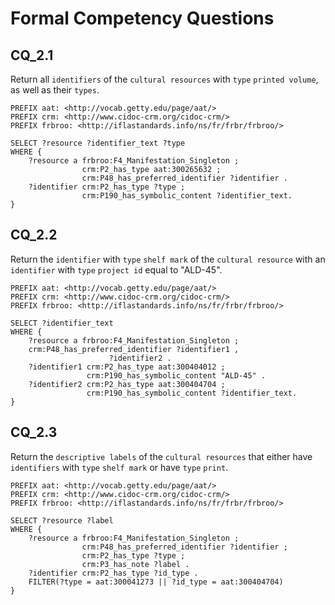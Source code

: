 # Formal Competency Questions
## CQ_2.1
Return all `identifiers` of the `cultural resources` with `type` `printed volume`, as well as their `types`.

```SPARQL
PREFIX aat: <http://vocab.getty.edu/page/aat/>
PREFIX crm: <http://www.cidoc-crm.org/cidoc-crm/> 
PREFIX frbroo: <http://iflastandards.info/ns/fr/frbr/frbroo/> 

SELECT ?resource ?identifier_text ?type
WHERE {
    ?resource a frbroo:F4_Manifestation_Singleton ;
                crm:P2_has_type aat:300265632 ;
                crm:P48_has_preferred_identifier ?identifier .
    ?identifier crm:P2_has_type ?type ;
                crm:P190_has_symbolic_content ?identifier_text.
}
```
## CQ_2.2
Return the `identifier` with `type` `shelf mark` of the `cultural resource` with an `identifier` with `type` `project id` equal to "ALD-45".

```SPARQL
PREFIX aat: <http://vocab.getty.edu/page/aat/>
PREFIX crm: <http://www.cidoc-crm.org/cidoc-crm/> 
PREFIX frbroo: <http://iflastandards.info/ns/fr/frbr/frbroo/> 

SELECT ?identifier_text
WHERE {
    ?resource a frbroo:F4_Manifestation_Singleton ;
    crm:P48_has_preferred_identifier ?identifier1 ,
                      ?identifier2 .
    ?identifier1 crm:P2_has_type aat:300404012 ;
                 crm:P190_has_symbolic_content "ALD-45" .
    ?identifier2 crm:P2_has_type aat:300404704 ;
                 crm:P190_has_symbolic_content ?identifier_text.
}
```

## CQ_2.3
Return the `descriptive labels` of the `cultural resources` that either have `identifiers` with `type` `shelf mark` or have `type` `print`.

```SPARQL
PREFIX aat: <http://vocab.getty.edu/page/aat/>
PREFIX crm: <http://www.cidoc-crm.org/cidoc-crm/> 
PREFIX frbroo: <http://iflastandards.info/ns/fr/frbr/frbroo/> 

SELECT ?resource ?label
WHERE {
    ?resource a frbroo:F4_Manifestation_Singleton ;
                crm:P48_has_preferred_identifier ?identifier ;
                crm:P2_has_type ?type ;
                crm:P3_has_note ?label .
    ?identifier crm:P2_has_type ?id_type .
    FILTER(?type = aat:300041273 || ?id_type = aat:300404704)
}
```
